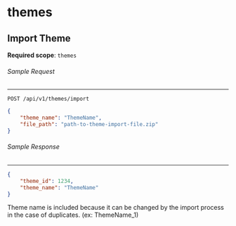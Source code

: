 themes
=====

## Import Theme


**Required scope**: `themes`

###### Sample Request
------------
```shell
POST /api/v1/themes/import
```

```json
{
    "theme_name": "ThemeName",
    "file_path": "path-to-theme-import-file.zip"
}

```

###### Sample Response
------------

```json
{
    "theme_id": 1234,
    "theme_name": "ThemeName"
}

```
Theme name is included because it can be changed by the import process in the case of duplicates. (ex: ThemeName_1)
